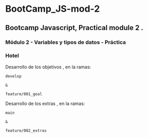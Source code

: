 # BootCamp_JS-mod-2

## Bootcamp Javascript, Practical module 2 .

### Módulo 2 - Variables y tipos de datos - Práctica

### Hotel

Desarrollo de los objetivos  , en la ramas: 
```
develop

&

feature/001_goal
```

Desarrollo de los extras , en la ramas:
```
main

&

feature/002_extras
```